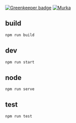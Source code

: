 
[![Greenkeeper badge](https://badges.greenkeeper.io/murka/starter.svg)](https://greenkeeper.io/)
[![Murka](https://cdn.mur.cx/public/github/svg/murka.svg)](https://mur.cx/)

## build

```sh
npm run build
```

## dev

```sh
npm run start
```

## node

```sh 
npm run serve
```

## test

```sh 
npm run test
```
